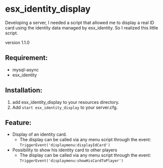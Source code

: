 # esx_identity_display #

Developing a server, I needed a script that allowed me to display a real ID card using the identity data managed by esx_identity. So I realized this little script.

version 1.1.0<br />

## Requirement: ##

* mysql-async
* esx_identity

## Installation: ##

1. add esx_identity_display to your resources directory.<br />
1. Add `start esx_identity_display` to your server.cfg.

## Feature: ##

* Display of an identity card. <br />
  * The display can be called via any menu script through the event: `TriggerEvent('displaymenu:displayIdCard')`
* Possibility to show his identity card to other players
  * The display can be called via any menu script through the event: `TriggerEvent('displaymenu:showHisCardToPlayer')`
